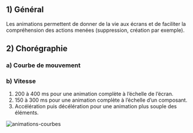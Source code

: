 ## 1) Général

Les animations permettent de donner de la vie aux écrans et de faciliter la compréhension des actions menées (suppression, création par exemple).

## 2) Chorégraphie

### a) Courbe de mouvement

### b) Vitesse

<ol>
<li>200 à 400 ms pour une animation complète à l’échelle de l’écran.</li>
<li>150 à 300 ms pour une animation complète à l’échelle d’un composant.</li>
<li>Accélération puis décélération pour une animation plus souple des éléments.</li>
</ol>

<img src="../../assets/images/animations/courbes.jpg" alt="animations-courbes" class="tk-markdown__img-fullscreen" />
